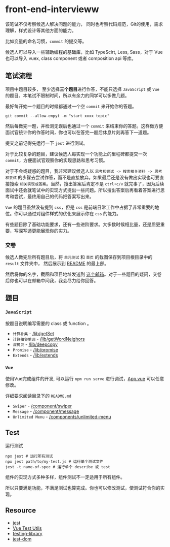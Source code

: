 # front-end-intervieww
该笔试不仅考察候选人解决问题的能力， 同时也考察代码规范，Git的使用，需求理解，样式设计等其他方面的能力。

比如变量的命名习惯，`commit` 的提交等。

候选人可以导入一些辅助编程的基础库，比如 TypeScirt, Less, Sass，对于 Vue 也可以导入 vuex, class component 或者 composition api 等库。

## 笔试流程
项目中题目较多， 至少选择**三个题目**进行作答，不能只选择 `JavaScript` 或 `Vue` 的题目。本笔试不限制时间，所以有余力的同学可以多做几题。

最好每开始一个题目的时候都通过一个空 `commit` 来开始你的答题。
```
git commit --allow-empyt -m "start xxxx topic"
```
然后每做完一题，并检测无误后也通过一个 `commit` 来结束你的答题。这样做方便面试官统计你的作答时间，你也可以在答完一题后休息片刻再答下一道题。

提交之前记得先运行一下 `jest` 进行测试。

对于比较复杂的题目，建议候选人每实现一个功能上的里程碑都提交一次 `commit`，方便面试官观察你的实现思路和思考习惯。

对于不会或疑惑的题目，我非常建议候选人以 `思考和尝试 -> 搜索相关资料 -> 思考和尝试` 的步骤去尝试作答，而不是直接放弃。如果最后还是没有做出实现也可要直接搜索 `相关实现或答案`。当然，搜出答案后肯定不是 `ctrl+c/v` 就完事了，因为后续面试中还会就笔试中的实现方式提出一些问题。所以搜出答案后再看着答案进行思考和尝试，最终用自己的代码把答案写出来。

`Vue` 的题目虽然没有提到 `css`，但是 `css` 是前端日常工作中占据了非常重要的地位。你可以通过对组件样式的优化来展示你在 `css` 的能力。

有些题目除了基础功能要求，还有一些进阶要求。大多数时候相比量，还是质更重要，写深写透更能展现你的实力。

### 交卷
候选人做完后所有题目后，将 `单元测试` 和 `首页` 的截图保存到项目根目录中的 `result` 文件夹中， 然后展示到 [README](./README.md) 的最上部。

然后将你的名字，截图和项目地址发送到 <a href="mailto:yesifan66@qq.com">这个邮箱</a>。对于一些题目的疑问，交卷后你也可以在邮箱中问我，我会尽力给你回答。

## 题目
### `JavaScript`
按题目说明编写需要的 class 或 function 。

- `计算补集` - [/lib/getSet](./src/lib/getSet/index.js)
- `计算相邻单词` - [/lib/getWordNeighors](./src/lib/getWordNeighors/index.js)
- `深拷贝` - [/lib/deepcopy](./src/lib/deepcopy/index.js)
- `Promise` - [/lib/promise](./src/lib/promise/index.js)
- `Extends` - [/lib/extends](./src/lib/extends/index.js)

### `Vue`
使用Vue完成组件的开发, 可以运行 `npm run serve` 进行调试，[App.vue](./src/App.vue) 可以任意修改。

详细要求阅读目录下的 `README.md`
- `Swiper` - [/component/swiper](./src/components/swiper/README.md)
- `Message` - [/component/message](./src/components/message/README.md)
- `Unlimited Menu` - [/components/unlimited-menu](./src/components/unlimited-menu/README.md)

## Test
运行测试
```
npx jest # 运行所有测试
npx jest path/to/my-test.js # 运行单个测试文件
jest -t name-of-spec # 运行单个 describe 或 test
```
组件的实现方式多种多样，组件测试不一定适用于所有组件。

所以只要满足功能，不满足测试也算完成。你也可以修改测试，使测试符合你的实现。
## Resource
- [jest](https://jestjs.io/zh-Hans/)
- [Vue Test Utils](https://v1.test-utils.vuejs.org/zh/)
- [testing-library](https://testing-library.com/docs/vue-testing-library/intro)
- [jest-dom](https://testing-library.com/docs/ecosystem-jest-dom/)
